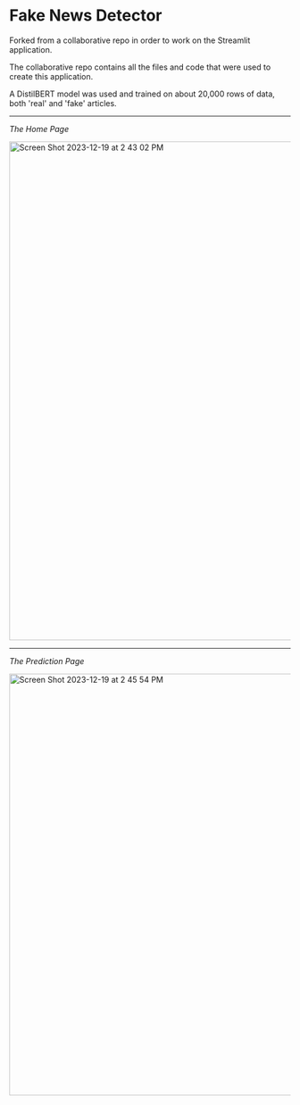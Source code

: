 # Fake News Detector

Forked from a collaborative repo in order to work on the Streamlit application.


The collaborative repo contains all the files and code that were used to create this application.

A DistilBERT model was used and trained on about 20,000 rows of data, both 'real' and 'fake' articles.

---------------------------------

*The Home Page*

<img width="894" alt="Screen Shot 2023-12-19 at 2 43 02 PM" src="https://github.com/mariadryden/fake_news_detector_m/assets/147217308/e41a3947-d24d-460a-8374-111092c67449">

---------------------------------

*The Prediction Page*

<img width="756" alt="Screen Shot 2023-12-19 at 2 45 54 PM" src="https://github.com/mariadryden/fake_news_detector_m/assets/147217308/c7dd4bfc-5af1-4a0a-b5fe-6d7c8cc652de">
